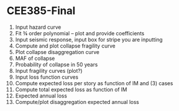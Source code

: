 # CEE385-Final

1.	Input hazard curve
2.	Fit ¾ order polynomial – plot and provide coefficients
3.	Input seismic response, input box for stripe you are inputting
4.	Compute and plot collapse fragility curve
5.	Plot collapse disaggregation curve
6.	MAF of collapse
7.	Probability of collapse in 50 years
8.	Input fragility curves (plot?)
9.	Input loss function curves
10.	Compute expected loss per story as function of IM and (3) cases
11.	Compute total expected loss as function of IM
12.	Expected annual loss
13.	Compute/plot disaggregation expected annual loss
